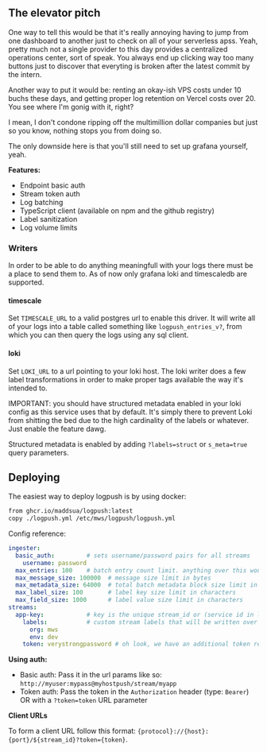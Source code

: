 ## The elevator pitch

One way to tell this would be that it's really annoying having to jump from one dashboard to another just to check on all of your serverless apss. Yeah, pretty much not a single provider to this day provides a centralized operations center, sort of speak. You always end up clicking way too many buttons just to discover that everyting is broken after the latest commit by the intern.

Another way to put it would be: renting an okay-ish VPS costs under 10 buchs these days, and getting proper log retention on Vercel costs over 20. You see where I'm gonig with it, right?

I mean, I don't condone ripping off the multimillion dollar companies but just so you know, nothing stops you from doing so.

The only downside here is that you'll still need to set up grafana yourself, yeah.

**Features:**

- Endpoint basic auth
- Stream token auth
- Log batching
- TypeScript client (available on npm and the github registry)
- Label sanitization
- Log volume limits

### Writers

In order to be able to do anything meaningfull with your logs there must be a place to send them to. As of now only grafana loki and timescaledb are supported.

#### timescale

Set `TIMESCALE_URL` to a valid postgres url to enable this driver. It will write all of your logs into a table called something like `logpush_entries_v?`, from which you can then query the logs using any sql client.

#### loki

Set `LOKI_URL` to a url pointing to your loki host. The loki writer does a few label transformations in order to make proper tags available the way it's intended to.

IMPORTANT: you should have structured metadata enabled in your loki config as this service uses that by default.
It's simply there to prevent Loki from shitting the bed due to the high cardinality of the labels or whatever.
Just enable the feature dawg.

Structured metadata is enabled by adding `?labels=struct` or `s_meta=true` query parameters.

## Deploying

The easiest way to deploy logpush is by using docker:
```dockerfile
from ghcr.io/maddsua/logpush:latest
copy ./logpush.yml /etc/mws/logpush/logpush.yml
```

Config reference:
```yml
ingester:
  basic_auth:         # sets username/password pairs for all streams
    username: password
  max_entries: 100    # batch entry count limit. anything over this would be truncated
  max_message_size: 100000  # message size limit in bytes
  max_metadata_size: 64000  # total batch metadata block size limit in bytes
  max_label_size: 100       # label key size limit in characters
  max_field_size: 1000      # label value size limit in characters
streams:
  app-key:            # key is the unique stream_id or (service id in loki)
    labels:           # custom stream labels that will be written over any conflicting log labels
      org: mws
      env: dev
    token: verystrongpassword # oh look, we have an additional token requirement here
```

**Using auth:**

- Basic auth: Pass it in the url params like so: `http://myuser:mypass@myhostpush/stream/myapp`
- Token auth: Pass the token in the `Authorization` header (type: `Bearer`) OR with a `?token=token` URL parameter


**Client URLs**

To form a client URL follow this format: `{protocol}://{host}:{port}/${stream_id}?token={token}`.
